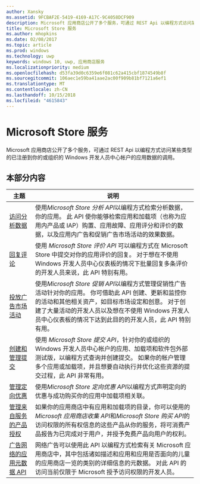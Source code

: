 ```yaml
---
author: Xansky
ms.assetid: 9FCBAF2E-5419-4169-A17C-9C4058DCF909
description: Microsoft 应用商店公开了多个服务，可通过 REST Api 以编程方式访问某些类型的数据，为注册到你的或组织的应用调用 ' s Windows 开发人员中心帐户。
title: Microsoft Store 服务
ms.author: mhopkins
ms.date: 02/08/2017
ms.topic: article
ms.prod: windows
ms.technology: uwp
keywords: windows 10, uwp, 应用商店服务
ms.localizationpriority: medium
ms.openlocfilehash: d53fa39d0c6359e6f081c62a415cbf1874549b8f
ms.sourcegitcommit: 106aec1e59ba41aae2ac00f909b81bf7121a6ef1
ms.translationtype: MT
ms.contentlocale: zh-CN
ms.lasthandoff: 10/15/2018
ms.locfileid: "4615843"
---
```

# <a name="microsoft-store-services"></a>Microsoft Store 服务

Microsoft 应用商店公开了多个服务，可通过 REST Api 以编程方式访问某些类型的已注册到你的或组织的 Windows 开发人员中心帐户的应用数据的调用。

## <a name="in-this-section"></a>本部分内容


| 主题            | 说明                 |
|------------------|-----------------------------|
| [访问分析数据](access-analytics-data-using-windows-store-services.md) | 使用*Microsoft Store 分析 API*以编程方式检索分析数据，你的应用。 此 API 使你能够检索应用和加载项（也称为应用内产品或 IAP）购置、应用故障、应用评分和评价的数据，以及应用内广告和促销广告市场活动的效果数据。 |
| [回复评论](respond-to-reviews-using-windows-store-services.md) | 使用 *Microsoft Store 评价 API* 可以编程方式在 Microsoft Store 中提交对你的应用评价的回复。 对于想在不使用 Windows 开发人员中心仪表板的情况下批量回复多条评价的开发人员来说，此 API 特别有用。  |
| [投放广告市场活动](run-ad-campaigns-using-windows-store-services.md) | 使用*Microsoft Store 促销 API*以编程方式管理促销性广告活动针对你的应用。 你可借助此 API 创建、更新和监控你的活动和其他相关资产，如目标市场设定和创意。 对于创建了大量活动的开发人员以及想在不使用 Windows 开发人员中心仪表板的情况下达到此目的的开发人员，此 API 特别有用。 |
| [创建和管理提交](create-and-manage-submissions-using-windows-store-services.md) | 使用 *Microsoft Store 提交 API*，针对你的或组织的 Windows 开发人员中心帐户的应用、加载项和软件包外部测试版，以编程方式查询并创建提交。 如果你的帐户管理多个应用或加载项，并且想要自动执行并优化这些资源的提交过程，此 API 非常有用。 |
| [管理定向优惠 ](manage-targeted-offers-using-windows-store-services.md) | 使用*Microsoft Store 定向优惠 API*以编程方式声明定向的优惠与成功购买你的应用中加载项相关联。 |
| [管理来自服务的产品授权](view-and-grant-products-from-a-service.md)  | 如果你的应用商店中有应用和加载项的目录，你可以使用的*Microsoft 应用商店收集 API*和*Microsoft Store 购买 API*的访问权限的所有权信息的这些产品从你的服务，将可消费产品报告为已完成对于用户，并授予免费产品向用户的权利。  |
| [广告网络的应用元数据 API](app-metadata-api-for-advertising-networks.md)  | 网络广告可以使用此 API 以编程方式检索有关 Microsoft 应用商店中，其中包括诸如描述和应用和应用是否面向的儿童的应用商店一览的类别的详细信息的元数据。 对此 API 的访问当前仅限于 Microsoft 授予访问权限的开发人员。  |
